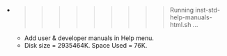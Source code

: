* >>>>>>>>> Running inst-std-help-manuals-html.sh ...
  * Add user & developer manuals in Help menu.
  * Disk size = 2935464K. Space Used = 76K.
